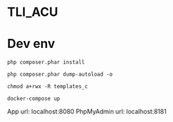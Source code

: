 # TLI_ACU


# Dev env

```
php composer.phar install
```

```
php composer.phar dump-autoload -o
```

```
chmod a+rwx -R templates_c
```


```
docker-compose up
```

App url: localhost:8080
PhpMyAdmin url: localhost:8181